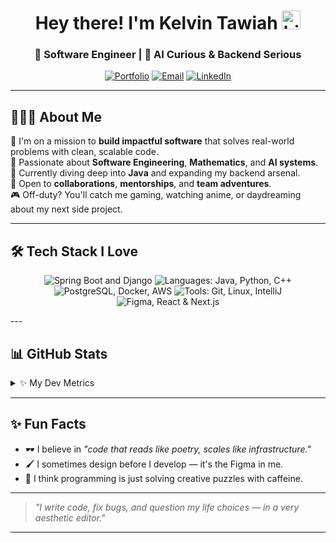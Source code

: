 <h1 align="center">
  Hey there! I'm Kelvin Tawiah <img src="https://user-images.githubusercontent.com/1303154/88677602-1635ba80-d120-11ea-84d8-d263ba5fc3c0.gif" width="30px" alt="hi">
</h1>

<h3 align="center">🚀 Software Engineer | 🤖 AI Curious & Backend Serious</h3>

<p align="center">
  <a href="https://kelvinverse.vercel.app/" target="_blank"><img alt="Portfolio" src="https://img.shields.io/badge/-Portfolio-0A66C2?style=for-the-badge&logo=vercel&logoColor=white"/></a>
  <a href="mailto:kelivntawiah224@gmail.com"><img alt="Email" src="https://img.shields.io/badge/-Email-c14438?style=for-the-badge&logo=gmail&logoColor=white"/></a>
  <a href="https://www.linkedin.com/in/ktawiah/"><img alt="LinkedIn" src="https://img.shields.io/badge/-LinkedIn-0077B5?style=for-the-badge&logo=linkedin&logoColor=white"/></a>
</p>

---

## 👨🏽‍💻 About Me

🎯 I'm on a mission to **build impactful software** that solves real-world problems with clean, scalable code.  
🧠 Passionate about **Software Engineering**, **Mathematics**, and **AI systems**.  
🧪 Currently diving deep into **Java** and expanding my backend arsenal.  
🤝 Open to **collaborations**, **mentorships**, and **team adventures**.  
🎮 Off-duty? You'll catch me gaming, watching anime, or daydreaming about my next side project.

---

## 🛠️ Tech Stack I Love

<!-- <p align="center">
  <img src="https://skillicons.dev/icons?i=html,css,js,ts,python,java,nextjs,django,tailwind,docker,postgres,sqlite,git,figma,aws" alt="Kelvin's Tech Stack" />
</p>-->
<p align="center"> <!-- Backend Frameworks --> <img src="https://skillicons.dev/icons?i=spring,django" alt="Spring Boot and Django" /> <!-- Programming Languages --> <img src="https://skillicons.dev/icons?i=java,python,cpp" alt="Languages: Java, Python, C++" /> <!-- Databases & DevOps --> <img src="https://skillicons.dev/icons?i=postgres,docker,aws" alt="PostgreSQL, Docker, AWS" /> <!-- Tools --> <img src="https://skillicons.dev/icons?i=git,linux,idea" alt="Tools: Git, Linux, IntelliJ" /> <!-- Frontend (bonus) --> <img src="https://skillicons.dev/icons?i=figma,react,nextjs" alt="Figma, React & Next.js" /> </p>
---

## 📊 GitHub Stats

<details>
  <summary>✨ My Dev Metrics</summary>
  <br/>
  <p align="center">
    <img src="https://github-readme-stats.vercel.app/api?username=ktawiah&show_icons=true&theme=radical&count_private=true" height="170" />
    <img src="https://github-readme-streak-stats.herokuapp.com/?user=ktawiah&theme=radical" height="170" />
  </p>
</details>

---

## ✨ Fun Facts

- 🕶 I believe in *"code that reads like poetry, scales like infrastructure."*
- 🖌 I sometimes design before I develop — it's the Figma in me.
- 🧩 I think programming is just solving creative puzzles with caffeine.

---

> *"I write code, fix bugs, and question my life choices — in a very aesthetic editor."*


---

